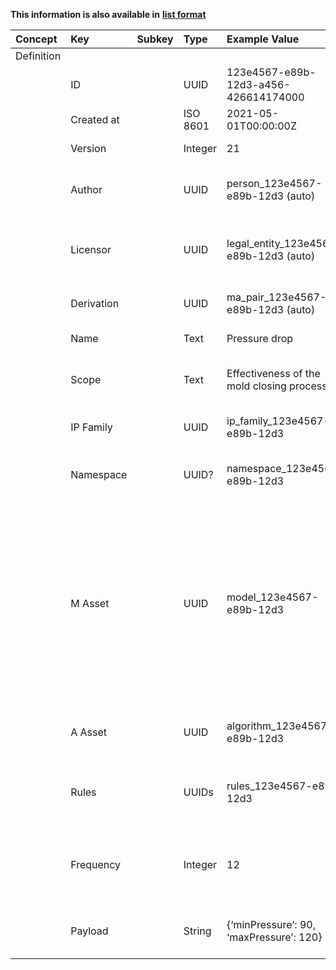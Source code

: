 
<style>
  .md-content__button {
    display: none;
  }
</style>

**This information is also available in** **[list format](/attributes/ma_pair/)**

| Concept    | Key        | Subkey   | Type     | Example Value                             | Comment                                                                                                                                                                                                                                                                          | Condition   |
|:-----------|:-----------|:---------|:---------|:------------------------------------------|:---------------------------------------------------------------------------------------------------------------------------------------------------------------------------------------------------------------------------------------------------------------------------------|:------------|
| Definition |            |          |          |                                           |                                                                                                                                                                                                                                                                                  |             |
|            | ID         |          | UUID     | 123e4567-e89b-12d3-a456-426614174000      | Unique identifier for the MA Pair                                                                                                                                                                                                                                                | auto        |
|            | Created at |          | ISO 8601 | 2021-05-01T00:00:00Z                      | Date of creation                                                                                                                                                                                                                                                                 | auto        |
|            | Version    |          | Integer  | 21                                        | Version number of the MA Pair                                                                                                                                                                                                                                                    |             |
|            | Author     |          | UUID     | person_123e4567-e89b-12d3 (auto)          | Identifier of the Author of the MA Pair (NB: Entity for author is referenced)                                                                                                                                                                                                    | auto        |
|            | Licensor   |          | UUID     | legal_entity_123e4567-e89b-12d3 (auto)    | Identifier of the Legal Entity licensing the MA Pair (NB: Entity for Licensor is referenced)                                                                                                                                                                                     | auto        |
|            | Derivation |          | UUID     | ma_pair_123e4567-e89b-12d3 (auto)         | In case of derivation, references to parent / child (optional)                                                                                                                                                                                                                   | auto        |
|            | Name       |          | Text     | Pressure drop                             | Short name to identify the MA Pair                                                                                                                                                                                                                                               | mandatory   |
|            | Scope      |          | Text     | Effectiveness of the mold closing process | Short description of the scope of the MA Pair (human readable)                                                                                                                                                                                                                   | mandatory   |
|            | IP Family  |          | UUID     | ip_family_123e4567-e89b-12d3              | Identifier of the IP Family the MA Pair is valid for                                                                                                                                                                                                                             | mandatory   |
|            | Namespace  |          | UUID?    | namespace_123e4567-e89b-12d3              | Context to interpret the associated information (optional?)                                                                                                                                                                                                                      | optional    |
|            | M Asset    |          | UUID     | model_123e4567-e89b-12d3                  | Identifier of the Model Asset associated to the MA Pair (NB: The corresponding model file is indicated in Model metadata (first tab) as Model_URI and the corresponding zip file needs to be served to the Algorithm to evaluate the Model by the Microservice (MODEL_FILENAME)) | mandatory   |
|            | A Asset    |          | UUID     | algorithm_123e4567-e89b-12d3              | Identifiers of the Algorithm Asset associated to the MA Pair                                                                                                                                                                                                                     | mandatory   |
|            | Rules      |          | UUIDs    | rules_123e4567-e89b-12d3                  | References to recommended Rules to be verified per Evaluation of the MA Pair                                                                                                                                                                                                     | optional    |
|            | Frequency  |          | Integer  | 12                                        | Recommended number of evaluations conducted per hour for the MA Pair (optional)                                                                                                                                                                                                  | optional    |
|            | Payload    |          | String   | {‘minPressure’: 90, ‘maxPressure’: 120}   | User-defined key-value pairs: JSON string with additional information (optional)                                                                                                                                                                                                 | optional    |
